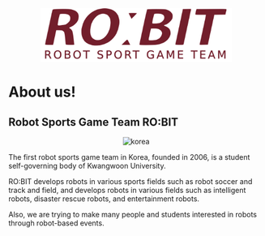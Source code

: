 <div align="center">
  <img src="https://raw.githubusercontent.com/ROBIT-KOR-teamHumanoid/.github/master/images/robit_logo_kw.png" alt="ONLY_ROBIT" width="75%">
</div>

# About us!
## Robot Sports Game Team RO:BIT

<div align="center">  
<img src="https://raw.githubusercontent.com/ROBIT-KOR-teamHumanoid/.github/master/images/korea.jpg" alt="korea" width="280" height="180">
</div>

The first robot sports game team in Korea, founded in 2006, is a student self-governing body of Kwangwoon University.

RO:BIT develops robots in various sports fields such as robot soccer and track and field, and develops robots in various fields such as intelligent robots, disaster rescue robots, and entertainment robots.

Also, we are trying to make many people and students interested in robots through robot-based events.

<!--

**Here are some ideas to get you started:**

🙋‍♀️ A short introduction - what is your organization all about?
🌈 Contribution guidelines - how can the community get involved?
👩‍💻 Useful resources - where can the community find your docs? Is there anything else the community should know?
🍿 Fun facts - what does your team eat for breakfast?
🧙 Remember, you can do mighty things with the power of [Markdown](https://docs.github.com/github/writing-on-github/getting-started-with-writing-and-formatting-on-github/basic-writing-and-formatting-syntax)
-->
